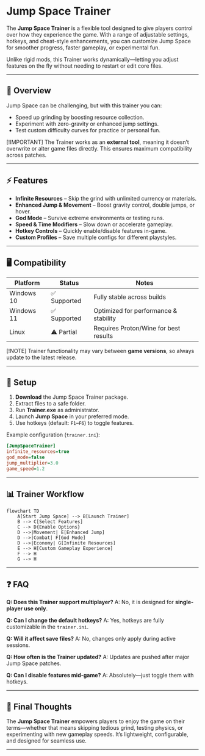 # Jump Space Trainer

The **Jump Space Trainer** is a flexible tool designed to give players control over how they experience the game. With a range of adjustable settings, hotkeys, and cheat-style enhancements, you can customize Jump Space for smoother progress, faster gameplay, or experimental fun.

Unlike rigid mods, this Trainer works dynamically—letting you adjust features on the fly without needing to restart or edit core files.

---

## 🚀 Overview

Jump Space can be challenging, but with this trainer you can:

* Speed up grinding by boosting resource collection.
* Experiment with zero-gravity or enhanced jump settings.
* Test custom difficulty curves for practice or personal fun.

[!IMPORTANT]
The Trainer works as an **external tool**, meaning it doesn’t overwrite or alter game files directly. This ensures maximum compatibility across patches.

---

## ⚡ Features

* **Infinite Resources** – Skip the grind with unlimited currency or materials.
* **Enhanced Jump & Movement** – Boost gravity control, double jumps, or hover.
* **God Mode** – Survive extreme environments or testing runs.
* **Speed & Time Modifiers** – Slow down or accelerate gameplay.
* **Hotkey Controls** – Quickly enable/disable features in-game.
* **Custom Profiles** – Save multiple configs for different playstyles.

---

## 🖥 Compatibility

| Platform   | Status      | Notes                                 |
| ---------- | ----------- | ------------------------------------- |
| Windows 10 | ✅ Supported | Fully stable across builds            |
| Windows 11 | ✅ Supported | Optimized for performance & stability |
| Linux      | ⚠️ Partial  | Requires Proton/Wine for best results |

[!NOTE]
Trainer functionality may vary between **game versions**, so always update to the latest release.

---

## 🔧 Setup

1. **Download** the Jump Space Trainer package.
2. Extract files to a safe folder.
3. Run **Trainer.exe** as administrator.
4. Launch **Jump Space** in your preferred mode.
5. Use hotkeys (default: `F1`–`F6`) to toggle features.

Example configuration (`trainer.ini`):

```ini
[JumpSpaceTrainer]
infinite_resources=true
god_mode=false
jump_multiplier=3.0
game_speed=1.2
```

---

## 📊 Trainer Workflow

```mermaid
flowchart TD
    A[Start Jump Space] --> B[Launch Trainer]
    B --> C[Select Features]
    C --> D{Enable Options}
    D -->|Movement| E[Enhanced Jump]
    D -->|Combat| F[God Mode]
    D -->|Economy| G[Infinite Resources]
    E --> H[Custom Gameplay Experience]
    F --> H
    G --> H
```

---

## ❓ FAQ

**Q: Does this Trainer support multiplayer?**
A: No, it is designed for **single-player use only**.

**Q: Can I change the default hotkeys?**
A: Yes, hotkeys are fully customizable in the `trainer.ini`.

**Q: Will it affect save files?**
A: No, changes only apply during active sessions.

**Q: How often is the Trainer updated?**
A: Updates are pushed after major Jump Space patches.

**Q: Can I disable features mid-game?**
A: Absolutely—just toggle them with hotkeys.

---

## 🌌 Final Thoughts

The **Jump Space Trainer** empowers players to enjoy the game on their terms—whether that means skipping tedious grind, testing physics, or experimenting with new gameplay speeds. It’s lightweight, configurable, and designed for seamless use.

---
